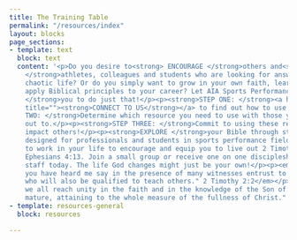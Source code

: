 ```yaml
---
title: The Training Table
permalink: "/resources/index"
layout: blocks
page_sections:
- template: text
  block: text
  content: '<p>Do you desire to<strong> ENCOURAGE </strong>others and<strong> ENGAGE
    </strong>athletes, colleagues and students who are looking for answers in their
    chaotic life? Or do you simply want to grow in your own faith, learning how to
    apply Biblical principles to your career? Let AIA Sports Performance<strong> EQUIP
    </strong>you to do just that!</p><p><strong>STEP ONE: </strong><a href="mailto:sportsperformance@athletesinaction.org"
    title=""><strong>CONNECT TO US</strong></a> to find out how to use these resources!</p><p><strong>STEP
    TWO: </strong>Determine which resource you need to use with those you are reaching
    out to.</p><p><strong>STEP THREE: </strong>Commit to using these resources to
    impact others!</p><p><strong>EXPLORE </strong>your Bible through studies uniquely
    designed for professionals and students in sports performance fields. Allow God
    to work in your life to encourage and equip you to live out 2 Timothy 2:2 and
    Ephesians 4:13. Join a small group or receive one on one discipleship from our
    staff today. The life God changes might just be your own!</p><p><em>"And the things
    you have heard me say in the presence of many witnesses entrust to reliable people
    who will also be qualified to teach others." 2 Timothy 2:2</em></p><p><em>"...until
    we all reach unity in the faith and in the knowledge of the Son of God and become
    mature, attaining to the whole measure of the fullness of Christ." Ephesians 4:13</em></p><p></p>'
- template: resources-general
  block: resources

---
```

